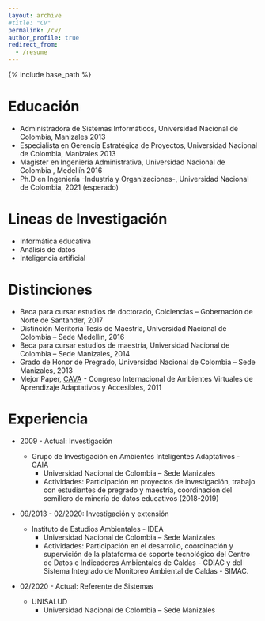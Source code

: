 ```yaml
---
layout: archive
#title: "CV"
permalink: /cv/
author_profile: true
redirect_from:
  - /resume
---
```


{% include base_path %}

Educación
======
* Administradora de Sistemas Informáticos, Universidad Nacional de Colombia, Manizales 2013
* Especialista en Gerencia Estratégica de Proyectos, Universidad Nacional de Colombia, Manizales 2013
* Magister en Ingeniería Administrativa, Universidad Nacional de Colombia , Medellín 2016
* Ph.D en Ingeniería -Industria y Organizaciones-, Universidad Nacional de Colombia, 2021 (esperado)

Lineas de Investigación
======
* Informática educativa
* Análisis de datos
* Inteligencia artificial

Distinciones
======
* Beca para cursar estudios de doctorado, Colciencias – Gobernación de Norte de Santander, 2017
* Distinción Meritoria Tesis de Maestría, Universidad Nacional de Colombia – Sede Medellín, 2016
* Beca para cursar estudios de maestría, Universidad Nacional de Colombia – Sede Manizales, 2014
* Grado de Honor de Pregrado, Universidad Nacional de Colombia – Sede Manizales, 2013
* Mejor Paper, [CAVA](http://cava-conference.info/cava/cava2011/memorias/) - Congreso Internacional de Ambientes Virtuales de Aprendizaje Adaptativos y Accesibles, 2011

Experiencia
======
* 2009 - Actual: Investigación
  * Grupo de Investigación en Ambientes Inteligentes Adaptativos - GAIA
    * Universidad Nacional de Colombia – Sede Manizales
    * Actividades: Participación en proyectos de investigación, trabajo con estudiantes de pregrado y maestría, coordinación del semillero de minería de datos educativos (2018-2019)

* 09/2013 - 02/2020: Investigación y extensión
  * Instituto de Estudios Ambientales - IDEA
    * Universidad Nacional de Colombia – Sede Manizales
    * Actividades: Participación en el desarrollo, coordinación y supervición de la plataforma de soporte tecnológico del Centro de Datos e Indicadores Ambientales de Caldas - CDIAC y del Sistema Integrado de Monitoreo Ambiental de Caldas - SIMAC.

* 02/2020 - Actual: Referente de Sistemas
  * UNISALUD
    * Universidad Nacional de Colombia – Sede Manizales
  

<!--Publicaciones
======
  <ul>{% for post in site.publications %}
    {% include archive-single-cv.html %}
  {% endfor %}</ul>
  

Talks
======
  <ul>{% for post in site.talks %}
    {% include archive-single-talk-cv.html %}
  {% endfor %}</ul>
  
Teaching
======
  <ul>{% for post in site.teaching %}
    {% include archive-single-cv.html %}
  {% endfor %}</ul>
  
Service and leadership
======
* Currently signed in to 43 different slack teams -->
